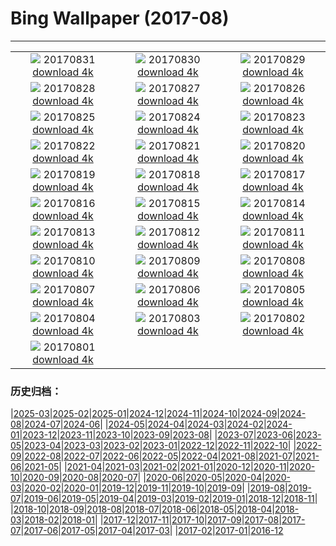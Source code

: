# Bing Wallpaper (2017-08)
**************
| | | |
| :----: | :----: | :----: |
| ![](https://www.bing.com/az/hprichbg/rb/StorkCliffs_ZH-CN11006532238_1920x1080.jpg) 20170831 [download 4k](https://www.bing.com/az/hprichbg/rb/StorkCliffs_ZH-CN11006532238_UHD.jpg) | ![](https://www.bing.com/az/hprichbg/rb/ChamonixClouds_ZH-CN7700889231_1920x1080.jpg) 20170830 [download 4k](https://www.bing.com/az/hprichbg/rb/ChamonixClouds_ZH-CN7700889231_UHD.jpg) | ![](https://www.bing.com/az/hprichbg/rb/GoldenTrevally_ZH-CN8976794546_1920x1080.jpg) 20170829 [download 4k](https://www.bing.com/az/hprichbg/rb/GoldenTrevally_ZH-CN8976794546_UHD.jpg) |
| ![](https://www.bing.com/az/hprichbg/rb/OregonPainted_ZH-CN8553728911_1920x1080.jpg) 20170828 [download 4k](https://www.bing.com/az/hprichbg/rb/OregonPainted_ZH-CN8553728911_UHD.jpg) | ![](https://www.bing.com/az/hprichbg/rb/BotallackCornwall_ZH-CN11396172846_1920x1080.jpg) 20170827 [download 4k](https://www.bing.com/az/hprichbg/rb/BotallackCornwall_ZH-CN11396172846_UHD.jpg) | ![](https://www.bing.com/az/hprichbg/rb/BasongcuoNP_ZH-CN9819436811_1920x1080.jpg) 20170826 [download 4k](https://www.bing.com/az/hprichbg/rb/BasongcuoNP_ZH-CN9819436811_UHD.jpg) |
| ![](https://www.bing.com/az/hprichbg/rb/BatEaredFox_ZH-CN12456670113_1920x1080.jpg) 20170825 [download 4k](https://www.bing.com/az/hprichbg/rb/BatEaredFox_ZH-CN12456670113_UHD.jpg) | ![](https://www.bing.com/az/hprichbg/rb/GustavAntiquities_ZH-CN9624291648_1920x1080.jpg) 20170824 [download 4k](https://www.bing.com/az/hprichbg/rb/GustavAntiquities_ZH-CN9624291648_UHD.jpg) | ![](https://www.bing.com/az/hprichbg/rb/TubeAnemone_ZH-CN8077113499_1920x1080.jpg) 20170823 [download 4k](https://www.bing.com/az/hprichbg/rb/TubeAnemone_ZH-CN8077113499_UHD.jpg) |
| ![](https://www.bing.com/az/hprichbg/rb/AtchafalayaBasin_ZH-CN11978071492_1920x1080.jpg) 20170822 [download 4k](https://www.bing.com/az/hprichbg/rb/AtchafalayaBasin_ZH-CN11978071492_UHD.jpg) | ![](https://www.bing.com/az/hprichbg/rb/MausoleumLovcen_ZH-CN11630158336_1920x1080.jpg) 20170821 [download 4k](https://www.bing.com/az/hprichbg/rb/MausoleumLovcen_ZH-CN11630158336_UHD.jpg) | ![](https://www.bing.com/az/hprichbg/rb/JantarJaipur_ZH-CN12917938653_1920x1080.jpg) 20170820 [download 4k](https://www.bing.com/az/hprichbg/rb/JantarJaipur_ZH-CN12917938653_UHD.jpg) |
| ![](https://www.bing.com/az/hprichbg/rb/YellowNPFirehole_ZH-CN14661526309_1920x1080.jpg) 20170819 [download 4k](https://www.bing.com/az/hprichbg/rb/YellowNPFirehole_ZH-CN14661526309_UHD.jpg) | ![](https://www.bing.com/az/hprichbg/rb/KingPhoto_ZH-CN13184031948_1920x1080.jpg) 20170818 [download 4k](https://www.bing.com/az/hprichbg/rb/KingPhoto_ZH-CN13184031948_UHD.jpg) | ![](https://www.bing.com/az/hprichbg/rb/ChulillaSpain_ZH-CN10170248808_1920x1080.jpg) 20170817 [download 4k](https://www.bing.com/az/hprichbg/rb/ChulillaSpain_ZH-CN10170248808_UHD.jpg) |
| ![](https://www.bing.com/az/hprichbg/rb/GoldenHorn_ZH-CN14570526834_1920x1080.jpg) 20170816 [download 4k](https://www.bing.com/az/hprichbg/rb/GoldenHorn_ZH-CN14570526834_UHD.jpg) | ![](https://www.bing.com/az/hprichbg/rb/AvalancheCreek_ZH-CN10917017134_1920x1080.jpg) 20170815 [download 4k](https://www.bing.com/az/hprichbg/rb/AvalancheCreek_ZH-CN10917017134_UHD.jpg) | ![](https://www.bing.com/az/hprichbg/rb/QuakingAspens_ZH-CN11296287476_1920x1080.jpg) 20170814 [download 4k](https://www.bing.com/az/hprichbg/rb/QuakingAspens_ZH-CN11296287476_UHD.jpg) |
| ![](https://www.bing.com/az/hprichbg/rb/Hozoviotissa_ZH-CN13142561850_1920x1080.jpg) 20170813 [download 4k](https://www.bing.com/az/hprichbg/rb/Hozoviotissa_ZH-CN13142561850_UHD.jpg) | ![](https://www.bing.com/az/hprichbg/rb/Kitesurfing_ZH-CN11259743343_1920x1080.jpg) 20170812 [download 4k](https://www.bing.com/az/hprichbg/rb/Kitesurfing_ZH-CN11259743343_UHD.jpg) | ![](https://www.bing.com/az/hprichbg/rb/LoxodontaAfricana_ZH-CN10434704249_1920x1080.jpg) 20170811 [download 4k](https://www.bing.com/az/hprichbg/rb/LoxodontaAfricana_ZH-CN10434704249_UHD.jpg) |
| ![](https://www.bing.com/az/hprichbg/rb/CavernduPontdArc_ZH-CN9994344414_1920x1080.jpg) 20170810 [download 4k](https://www.bing.com/az/hprichbg/rb/CavernduPontdArc_ZH-CN9994344414_UHD.jpg) | ![](https://www.bing.com/az/hprichbg/rb/Huacachina_ZH-CN10037610442_1920x1080.jpg) 20170809 [download 4k](https://www.bing.com/az/hprichbg/rb/Huacachina_ZH-CN10037610442_UHD.jpg) | ![](https://www.bing.com/az/hprichbg/rb/HydricHammock_ZH-CN7896164965_1920x1080.jpg) 20170808 [download 4k](https://www.bing.com/az/hprichbg/rb/HydricHammock_ZH-CN7896164965_UHD.jpg) |
| ![](https://www.bing.com/az/hprichbg/rb/AlaskaLynx_ZH-CN8211406639_1920x1080.jpg) 20170807 [download 4k](https://www.bing.com/az/hprichbg/rb/AlaskaLynx_ZH-CN8211406639_UHD.jpg) | ![](https://www.bing.com/az/hprichbg/rb/HulunbuirPrairie_ZH-CN11677344846_1920x1080.jpg) 20170806 [download 4k](https://www.bing.com/az/hprichbg/rb/HulunbuirPrairie_ZH-CN11677344846_UHD.jpg) | ![](https://www.bing.com/az/hprichbg/rb/AlesundNorway_ZH-CN9988504070_1920x1080.jpg) 20170805 [download 4k](https://www.bing.com/az/hprichbg/rb/AlesundNorway_ZH-CN9988504070_UHD.jpg) |
| ![](https://www.bing.com/az/hprichbg/rb/CaanaTemple_ZH-CN9714949581_1920x1080.jpg) 20170804 [download 4k](https://www.bing.com/az/hprichbg/rb/CaanaTemple_ZH-CN9714949581_UHD.jpg) | ![](https://www.bing.com/az/hprichbg/rb/BodieLighthouse_ZH-CN9415388071_1920x1080.jpg) 20170803 [download 4k](https://www.bing.com/az/hprichbg/rb/BodieLighthouse_ZH-CN9415388071_UHD.jpg) | ![](https://www.bing.com/az/hprichbg/rb/LavenderProvence_ZH-CN9151247848_1920x1080.jpg) 20170802 [download 4k](https://www.bing.com/az/hprichbg/rb/LavenderProvence_ZH-CN9151247848_UHD.jpg) |
| ![](https://www.bing.com/az/hprichbg/rb/WhipCoral_ZH-CN10285480118_1920x1080.jpg) 20170801 [download 4k](https://www.bing.com/az/hprichbg/rb/WhipCoral_ZH-CN10285480118_UHD.jpg) |  |  |

### 历史归档：

|[2025-03](/2025-03/2025-03.md)|[2025-02](/2025-02/2025-02.md)|[2025-01](/2025-01/2025-01.md)|[2024-12](/2024-12/2024-12.md)|[2024-11](/2024-11/2024-11.md)|[2024-10](/2024-10/2024-10.md)|[2024-09](/2024-09/2024-09.md)|[2024-08](/2024-08/2024-08.md)|[2024-07](/2024-07/2024-07.md)|[2024-06](/2024-06/2024-06.md)|
|[2024-05](/2024-05/2024-05.md)|[2024-04](/2024-04/2024-04.md)|[2024-03](/2024-03/2024-03.md)|[2024-02](/2024-02/2024-02.md)|[2024-01](/2024-01/2024-01.md)|[2023-12](/2023-12/2023-12.md)|[2023-11](/2023-11/2023-11.md)|[2023-10](/2023-10/2023-10.md)|[2023-09](/2023-09/2023-09.md)|[2023-08](/2023-08/2023-08.md)|
|[2023-07](/2023-07/2023-07.md)|[2023-06](/2023-06/2023-06.md)|[2023-05](/2023-05/2023-05.md)|[2023-04](/2023-04/2023-04.md)|[2023-03](/2023-03/2023-03.md)|[2023-02](/2023-02/2023-02.md)|[2023-01](/2023-01/2023-01.md)|[2022-12](/2022-12/2022-12.md)|[2022-11](/2022-11/2022-11.md)|[2022-10](/2022-10/2022-10.md)|
|[2022-09](/2022-09/2022-09.md)|[2022-08](/2022-08/2022-08.md)|[2022-07](/2022-07/2022-07.md)|[2022-06](/2022-06/2022-06.md)|[2022-05](/2022-05/2022-05.md)|[2022-04](/2022-04/2022-04.md)|[2021-08](/2021-08/2021-08.md)|[2021-07](/2021-07/2021-07.md)|[2021-06](/2021-06/2021-06.md)|[2021-05](/2021-05/2021-05.md)|
|[2021-04](/2021-04/2021-04.md)|[2021-03](/2021-03/2021-03.md)|[2021-02](/2021-02/2021-02.md)|[2021-01](/2021-01/2021-01.md)|[2020-12](/2020-12/2020-12.md)|[2020-11](/2020-11/2020-11.md)|[2020-10](/2020-10/2020-10.md)|[2020-09](/2020-09/2020-09.md)|[2020-08](/2020-08/2020-08.md)|[2020-07](/2020-07/2020-07.md)|
|[2020-06](/2020-06/2020-06.md)|[2020-05](/2020-05/2020-05.md)|[2020-04](/2020-04/2020-04.md)|[2020-03](/2020-03/2020-03.md)|[2020-02](/2020-02/2020-02.md)|[2020-01](/2020-01/2020-01.md)|[2019-12](/2019-12/2019-12.md)|[2019-11](/2019-11/2019-11.md)|[2019-10](/2019-10/2019-10.md)|[2019-09](/2019-09/2019-09.md)|
|[2019-08](/2019-08/2019-08.md)|[2019-07](/2019-07/2019-07.md)|[2019-06](/2019-06/2019-06.md)|[2019-05](/2019-05/2019-05.md)|[2019-04](/2019-04/2019-04.md)|[2019-03](/2019-03/2019-03.md)|[2019-02](/2019-02/2019-02.md)|[2019-01](/2019-01/2019-01.md)|[2018-12](/2018-12/2018-12.md)|[2018-11](/2018-11/2018-11.md)|
|[2018-10](/2018-10/2018-10.md)|[2018-09](/2018-09/2018-09.md)|[2018-08](/2018-08/2018-08.md)|[2018-07](/2018-07/2018-07.md)|[2018-06](/2018-06/2018-06.md)|[2018-05](/2018-05/2018-05.md)|[2018-04](/2018-04/2018-04.md)|[2018-03](/2018-03/2018-03.md)|[2018-02](/2018-02/2018-02.md)|[2018-01](/2018-01/2018-01.md)|
|[2017-12](/2017-12/2017-12.md)|[2017-11](/2017-11/2017-11.md)|[2017-10](/2017-10/2017-10.md)|[2017-09](/2017-09/2017-09.md)|[2017-08](/2017-08/2017-08.md)|[2017-07](/2017-07/2017-07.md)|[2017-06](/2017-06/2017-06.md)|[2017-05](/2017-05/2017-05.md)|[2017-04](/2017-04/2017-04.md)|[2017-03](/2017-03/2017-03.md)|
|[2017-02](/2017-02/2017-02.md)|[2017-01](/2017-01/2017-01.md)|[2016-12](/2016-12/2016-12.md)